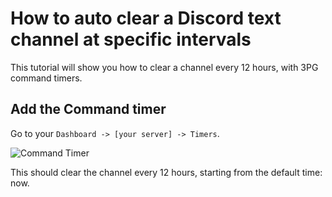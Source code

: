 # How to auto clear a Discord text channel at specific intervals
This tutorial will show you how to clear a channel every 12 hours, with 3PG command timers.

## Add the Command timer
Go to your `Dashboard -> [your server] -> Timers`.

![Command Timer](https://i.gyazo.com/df1992907382a06a1d6115bba246c4f8.png)

This should clear the channel every 12 hours, starting from the default time: now.